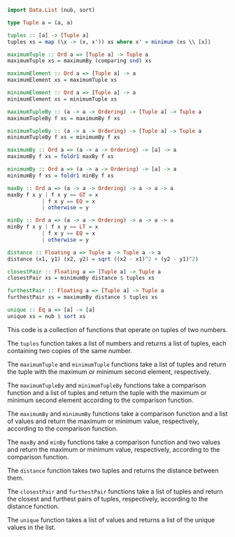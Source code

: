```haskell
import Data.List (nub, sort)

type Tuple a = (a, a)

tuples :: [a] -> [Tuple a]
tuples xs = map (\x -> (x, x')) xs where x' = minimum (xs \\ [x])

maximumTuple :: Ord a => [Tuple a] -> Tuple a
maximumTuple xs = maximumBy (comparing snd) xs

maximumElement :: Ord a => [Tuple a] -> a
maximumElement xs = maximumTuple xs

minimumElement :: Ord a => [Tuple a] -> a
minimumElement xs = minimumTuple xs

maximumTupleBy :: (a -> a -> Ordering) -> [Tuple a] -> Tuple a
maximumTupleBy f xs = maximumBy f xs

minimumTupleBy :: (a -> a -> Ordering) -> [Tuple a] -> Tuple a
minimumTupleBy f xs = minimumBy f xs

maximumBy :: Ord a => (a -> a -> Ordering) -> [a] -> a
maximumBy f xs = foldr1 maxBy f xs

minimumBy :: Ord a => (a -> a -> Ordering) -> [a] -> a
minimumBy f xs = foldr1 minBy f xs

maxBy :: Ord a => (a -> a -> Ordering) -> a -> a -> a
maxBy f x y | f x y == GT = x
           | f x y == EQ = x
           | otherwise = y

minBy :: Ord a => (a -> a -> Ordering) -> a -> a -> a
minBy f x y | f x y == LT = x
           | f x y == EQ = x
           | otherwise = y

distance :: Floating a => Tuple a -> Tuple a -> a
distance (x1, y1) (x2, y2) = sqrt ((x2 - x1)^2 + (y2 - y1)^2)

closestPair :: Floating a => [Tuple a] -> Tuple a
closestPair xs = minimumBy distance $ tuples xs

furthestPair :: Floating a => [Tuple a] -> Tuple a
furthestPair xs = maximumBy distance $ tuples xs

unique :: Eq a => [a] -> [a]
unique xs = nub $ sort xs

```

This code is a collection of functions that operate on tuples of two numbers.

The `tuples` function takes a list of numbers and returns a list of tuples, each containing two copies of the same number.

The `maximumTuple` and `minimumTuple` functions take a list of tuples and return the tuple with the maximum or minimum second element, respectively.

The `maximumTupleBy` and `minimumTupleBy` functions take a comparison function and a list of tuples and return the tuple with the maximum or minimum second element according to the comparison function.

The `maximumBy` and `minimumBy` functions take a comparison function and a list of values and return the maximum or minimum value, respectively, according to the comparison function.

The `maxBy` and `minBy` functions take a comparison function and two values and return the maximum or minimum value, respectively, according to the comparison function.

The `distance` function takes two tuples and returns the distance between them.

The `closestPair` and `furthestPair` functions take a list of tuples and return the closest and furthest pairs of tuples, respectively, according to the distance function.

The `unique` function takes a list of values and returns a list of the unique values in the list.